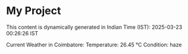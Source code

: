 # My Project

This content is dynamically generated in Indian Time (IST): 2025-03-23 00:26:26 IST


Current Weather in Coimbatore:
Temperature: 26.45 °C
Condition: haze

